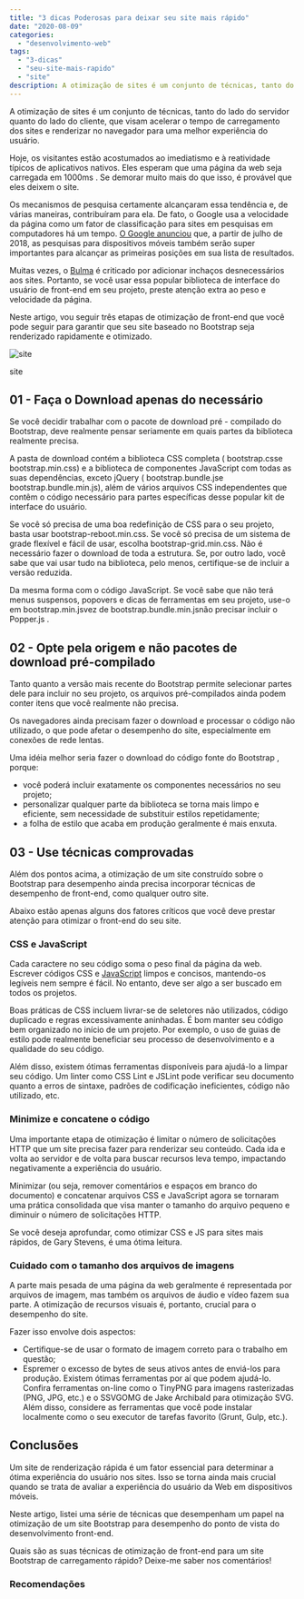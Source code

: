 ```yaml
---
title: "3 dicas Poderosas para deixar seu site mais rápido"
date: "2020-08-09"
categories: 
  - "desenvolvimento-web"
tags: 
  - "3-dicas"
  - "seu-site-mais-rapido"
  - "site"
description: A otimização de sites é um conjunto de técnicas, tanto do lado do servidor quanto do lado do cliente, que visam acelerar o tempo de carregamento dos sites e renderizar no navegador para uma melhor experiência do usuário.
---
```


A otimização de sites é um conjunto de técnicas, tanto do lado do servidor quanto do lado do cliente, que visam acelerar o tempo de carregamento dos sites e renderizar no navegador para uma melhor experiência do usuário.

Hoje, os visitantes estão acostumados ao imediatismo e à reatividade típicos de aplicativos nativos. Eles esperam que uma página da web seja carregada em 1000ms . Se demorar muito mais do que isso, é provável que eles deixem o site.

Os mecanismos de pesquisa certamente alcançaram essa tendência e, de várias maneiras, contribuíram para ela. De fato, o Google usa a velocidade da página como um fator de classificação para sites em pesquisas em computadores há um tempo. [O Google anunciou](https://webmasters.googleblog.com/2018/01/using-page-speed-in-mobile-search.html) que, a partir de julho de 2018, as pesquisas para dispositivos móveis também serão super importantes para alcançar as primeiras posições em sua lista de resultados.

Muitas vezes, o [Bulma](/bulma-css-guia-basico-para-iniciante/) é criticado por adicionar inchaços desnecessários aos sites. Portanto, se você usar essa popular biblioteca de interface do usuário de front-end em seu projeto, preste atenção extra ao peso e velocidade da página.

Neste artigo, vou seguir três etapas de otimização de front-end que você pode seguir para garantir que seu site baseado no Bootstrap seja renderizado rapidamente e otimizado.

![site
](/uploads/2020/08/1455318-1.png)

site

## 01 - Faça o Download apenas do necessário

Se você decidir trabalhar com o pacote de download pré - compilado do Bootstrap, deve realmente pensar seriamente em quais partes da biblioteca realmente precisa.

A pasta de download contém a biblioteca CSS completa ( bootstrap.csse bootstrap.min.css) e a biblioteca de componentes JavaScript com todas as suas dependências, exceto jQuery ( bootstrap.bundle.jse bootstrap.bundle.min.js), além de vários arquivos CSS independentes que contêm o código necessário para partes específicas desse popular kit de interface do usuário.

Se você só precisa de uma boa redefinição de CSS para o seu projeto, basta usar bootstrap-reboot.min.css. Se você só precisa de um sistema de grade flexível e fácil de usar, escolha bootstrap-grid.min.css. Não é necessário fazer o download de toda a estrutura. Se, por outro lado, você sabe que vai usar tudo na biblioteca, pelo menos, certifique-se de incluir a versão reduzida.

Da mesma forma com o código JavaScript. Se você sabe que não terá menus suspensos, popovers e dicas de ferramentas em seu projeto, use-o em bootstrap.min.jsvez de bootstrap.bundle.min.jsnão precisar incluir o Popper.js .

## 02 - Opte pela origem e não pacotes de download pré-compilado

Tanto quanto a versão mais recente do Bootstrap permite selecionar partes dele para incluir no seu projeto, os arquivos pré-compilados ainda podem conter itens que você realmente não precisa.

Os navegadores ainda precisam fazer o download e processar o código não utilizado, o que pode afetar o desempenho do site, especialmente em conexões de rede lentas.

Uma idéia melhor seria fazer o download do código fonte do Bootstrap , porque:

- você poderá incluir exatamente os componentes necessários no seu projeto;
- personalizar qualquer parte da biblioteca se torna mais limpo e eficiente, sem necessidade de substituir estilos repetidamente;
- a folha de estilo que acaba em produção geralmente é mais enxuta.

## 03 - Use técnicas comprovadas

Além dos pontos acima, a otimização de um site construído sobre o Bootstrap para desempenho ainda precisa incorporar técnicas de desempenho de front-end, como qualquer outro site.

Abaixo estão apenas alguns dos fatores críticos que você deve prestar atenção para otimizar o front-end do seu site.

### CSS e JavaScript

Cada caractere no seu código soma o peso final da página da web. Escrever códigos CSS e [JavaScript](/programador-fullstack-8-semanas) limpos e concisos, mantendo-os legíveis nem sempre é fácil. No entanto, deve ser algo a ser buscado em todos os projetos.

Boas práticas de CSS incluem livrar-se de seletores não utilizados, código duplicado e regras excessivamente aninhadas. É bom manter seu código bem organizado no início de um projeto. Por exemplo, o uso de guias de estilo pode realmente beneficiar seu processo de desenvolvimento e a qualidade do seu código.

Além disso, existem ótimas ferramentas disponíveis para ajudá-lo a limpar seu código. Um linter como CSS Lint e JSLint pode verificar seu documento quanto a erros de sintaxe, padrões de codificação ineficientes, código não utilizado, etc.

### Minimize e concatene o código

Uma importante etapa de otimização é limitar o número de solicitações HTTP que um site precisa fazer para renderizar seu conteúdo. Cada ida e volta ao servidor e de volta para buscar recursos leva tempo, impactando negativamente a experiência do usuário.

Minimizar (ou seja, remover comentários e espaços em branco do documento) e concatenar arquivos CSS e JavaScript agora se tornaram uma prática consolidada que visa manter o tamanho do arquivo pequeno e diminuir o número de solicitações HTTP.

Se você deseja aprofundar, como otimizar CSS e JS para sites mais rápidos, de Gary Stevens, é uma ótima leitura.

### Cuidado com o tamanho dos arquivos de imagens

A parte mais pesada de uma página da web geralmente é representada por arquivos de imagem, mas também os arquivos de áudio e vídeo fazem sua parte. A otimização de recursos visuais é, portanto, crucial para o desempenho do site.

Fazer isso envolve dois aspectos:

- Certifique-se de usar o formato de imagem correto para o trabalho em questão;
- Espremer o excesso de bytes de seus ativos antes de enviá-los para produção. Existem ótimas ferramentas por aí que podem ajudá-lo. Confira ferramentas on-line como o TinyPNG para imagens rasterizadas (PNG, JPG, etc.) e o SSVGOMG de Jake Archibald para otimização SVG. Além disso, considere as ferramentas que você pode instalar localmente como o seu executor de tarefas favorito (Grunt, Gulp, etc.).

## Conclusões

Um site de renderização rápida é um fator essencial para determinar a ótima experiência do usuário nos sites. Isso se torna ainda mais crucial quando se trata de avaliar a experiência do usuário da Web em dispositivos móveis.

Neste artigo, listei uma série de técnicas que desempenham um papel na otimização de um site Bootstrap para desempenho do ponto de vista do desenvolvimento front-end.

Quais são as suas técnicas de otimização de front-end para um site Bootstrap de carregamento rápido? Deixe-me saber nos comentários!

### Recomendações

